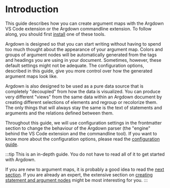 # Introduction

This guide describes how you can create argument maps with the Argdown VS Code extension or the Argdown commandline extension. To follow along, you should first [install](/guide/) one of these tools.

Argdown is designed so that you can start writing without having to spend too much thought about the appearance of your argument map. Colors and groups of argument nodes will be automatically generated from the tags and headings you are using in your document. Sometimes, however, these default settings might not be adequate. The configuration options, described in this guide, give you more control over how the generated argument maps look like.

Argdown is also designed to be used as a pure data source that is completely "decoupled" from how the data is visualized. You can produce very different "views" from the same data within an Argdown document by creating different selections of elements and regroup or recolorize them. The only things that will always stay the same is the text of statements and arguments and the relations defined between them.

Throughout this guide, we will use configuration settings in the frontmatter section to change the behaviour of the Argdown parser (the "engine" behind the VS Code extension and the commandline tool). If you want to know more about the configuration options, please read the [configuration guide](/guide/configuration-introduction.html).

:::tip
This is an in-depth guide. You do not have to read all of it to get started with Argdown.

If you are new to argument maps, it is probably a good idea to read the [next section](/guide/elements-of-an-argument-map.html). If you are already an expert, the extensive section on [creating statement and argument nodes](/guide/creating-statement-and-argument-nodes.html) might be most interesting for you.
:::
